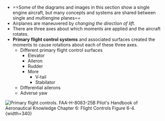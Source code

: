 * ==Some of the diagrams and images in this section show a single engine aircraft, but many concepts and systems are shared between single and multiengine planes==
* Airplanes are maneuvered by *changing the direction of lift*.
* There are three axes about which moments are applied and the aircraft rotates.
* **Primary flight control systems** and associated surfaces created the moments to cause rotations about each of these three axes.
  * Different primary flight control surfaces
    * Elevator
    * Aileron
    * Rudder
    * More
      * V-tail
      * Stabilator
  * Differential ailerons
  * Adverse yaw

![Primary flight controls. [FAA-H-8083-25B Pilot's Handbook of Aeronautical Knowledge](https://www.faa.gov/regulations_policies/handbooks_manuals/aviation/phak) [Chapter 6: Flight Controls](https://www.faa.gov/sites/faa.gov/files/regulations_policies/handbooks_manuals/aviation/phak/08_phak_ch6.pdf) Figure 6-4.](/img/phak/phak-figure-6-4-primary-flight-controls.jpg){width=340}
